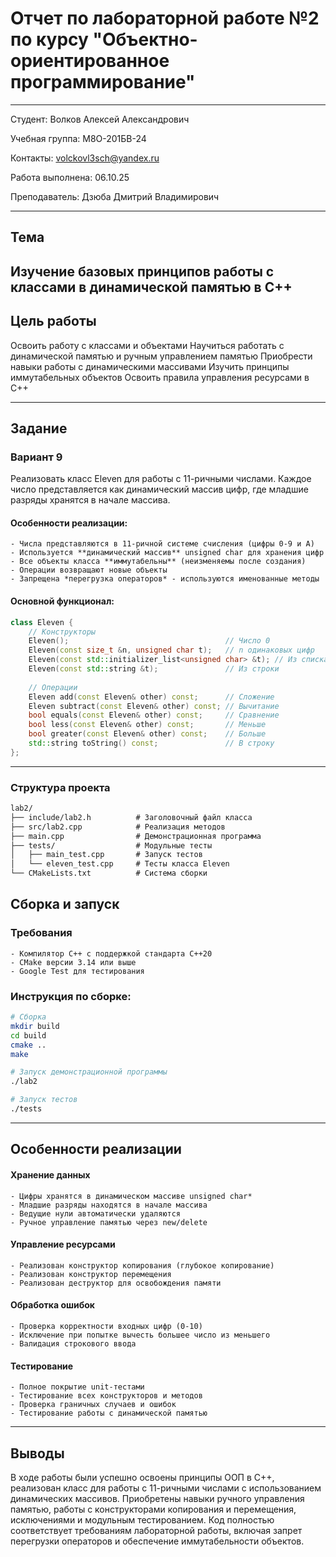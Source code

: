# Отчет по лабораторной работе №2 по курсу "Объектно-ориентированное программирование"

---

Студент: Волков Алексей Александрович

Учебная группа: M8О-201БВ-24

Контакты: volckovl3sch@yandex.ru

Работа выполнена: 06.10.25

Преподаватель: Дзюба Дмитрий Владимирович

---

## Тема
Изучение базовых принципов работы с классами в динамической памятью в C++
---

## Цель работы
Освоить работу с классами и объектами
Научиться работать с динамической памятью и ручным управлением памятью
Приобрести навыки работы с динамическими массивами
Изучить принципы иммутабельных объектов
Освоить правила управления ресурсами в C++

---

## Задание
### Вариант 9
Реализовать класс Eleven для работы с 11-ричными числами. Каждое число представляется как динамический массив цифр, где младшие разряды хранятся в начале массива.

#### Особенности реализации:
    - Числа представляются в 11-ричной системе счисления (цифры 0-9 и A)
    - Используется **динамический массив** unsigned char для хранения цифр
    - Все объекты класса **иммутабельны** (неизменяемы после создания)
    - Операции возвращают новые объекты
    - Запрещена *перегрузка операторов* - используются именованные методы

#### Основной функционал:
```cpp
class Eleven {
    // Конструкторы
    Eleven();                                   // Число 0
    Eleven(const size_t &n, unsigned char t);   // n одинаковых цифр
    Eleven(const std::initializer_list<unsigned char> &t); // Из списка
    Eleven(const std::string &t);               // Из строки
    
    // Операции
    Eleven add(const Eleven& other) const;      // Сложение
    Eleven subtract(const Eleven& other) const; // Вычитание
    bool equals(const Eleven& other) const;     // Сравнение
    bool less(const Eleven& other) const;       // Меньше
    bool greater(const Eleven& other) const;    // Больше
    std::string toString() const;               // В строку
};
```
---

### Структура проекта
```txt
lab2/
├── include/lab2.h          # Заголовочный файл класса
├── src/lab2.cpp            # Реализация методов
├── main.cpp                # Демонстрационная программа
├── tests/                  # Модульные тесты
│   ├── main_test.cpp       # Запуск тестов
│   └── eleven_test.cpp     # Тесты класса Eleven
└── CMakeLists.txt          # Система сборки
```

## Cборка и запуск

### Требования
    - Компилятор C++ с поддержкой стандарта C++20
    - CMake версии 3.14 или выше
    - Google Test для тестирования

### Инструкция по сборке:
```bash
# Сборка
mkdir build
cd build
cmake ..
make

# Запуск демонстрационной программы
./lab2

# Запуск тестов
./tests
```
---
## Особенности реализации
#### Хранение данных
    - Цифры хранятся в динамическом массиве unsigned char*
    - Младшие разряды находятся в начале массива
    - Ведущие нули автоматически удаляются
    - Ручное управление памятью через new/delete

#### Управление ресурсами
    - Реализован конструктор копирования (глубокое копирование)
    - Реализован конструктор перемещения
    - Реализован деструктор для освобождения памяти

#### Обработка ошибок
    - Проверка корректности входных цифр (0-10)
    - Исключение при попытке вычесть большее число из меньшего
    - Валидация строкового ввода

#### Тестирование
    - Полное покрытие unit-тестами
    - Тестирование всех конструкторов и методов
    - Проверка граничных случаев и ошибок
    - Тестирование работы с динамической памятью
---
## Выводы
В ходе работы были успешно освоены принципы ООП в C++, реализован класс для работы с 11-ричными числами с использованием динамических массивов. Приобретены навыки ручного управления памятью, работы с конструкторами копирования и перемещения, исключениями и модульным тестированием. Код полностью соответствует требованиям лабораторной работы, включая запрет перегрузки операторов и обеспечение иммутабельности объектов.